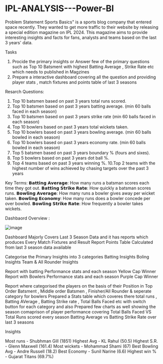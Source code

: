 # IPL-ANALYSIS---Power-BI
Problem Statement 
Sports Basics" is a sports blog company that entered space recently. 
They wanted to get more traffic to their website by releasing a special edition magazine on IPL 2024. 
This magazine aims to provide interesting insights and facts for fans, analysts and teams based on the last 3 years' data.


Tasks
1) Procide the primary insights or Answer few of the primary  questions  such as Top 10 Batsment with highest Batting Average , Strike Rate etc  which needs to published in Magzines
2) Prepare a interactive dashboard covering all the question  and providing player stats , match fixtures and points table of last 3 seasons 

Resarch Questions:
1. Top 10 batsmen based on past 3 years total runs scored.
2. Top 10 batsmen based on past 3 years batting average. (min 60 balls faced in each season)
3. Top 10 batsmen based on past 3 years strike rate (min 60 balls faced in each season)
4. Top 10 bowlers based on past 3 years total wickets taken.
5. Top 10 bowlers based on past 3 years bowling average. (min 60 balls bowled in each season)
6. Top 10 bowlers based on past 3 years economy rate. (min 60 balls bowled in each season)
7. Top 5 batsmen based on past 3 years boundary % (fours and sixes).
8. Top 5 bowlers based on past 3 years dot ball %.
9. Top 4 teams based on past 3 years winning %.
10.Top 2 teams with the highest number of wins achieved by chasing targets over the past 3 years

Key Terms:
𝗕𝗮𝘁𝘁𝗶𝗻𝗴 𝗔𝘃𝗲𝗿𝗮𝗴𝗲: How many runs a batsman scores each time they got out.
𝗕𝗮𝘁𝘁𝗶𝗻𝗴 𝗦𝘁𝗿𝗶𝗸𝗲 𝗥𝗮𝘁𝗲: How quickly a batsman scores runs.
𝗕𝗼𝘄𝗹𝗶𝗻𝗴 𝗔𝘃𝗲𝗿𝗮𝗴𝗲: How many runs a bowler gives away per wicket taken.
𝗕𝗼𝘄𝗹𝗶𝗻𝗴 𝗘𝗰𝗼𝗻𝗼𝗺𝘆: How many runs does a bowler concede per over bowled.
𝗕𝗼𝘄𝗹𝗶𝗻𝗴 𝗦𝘁𝗿𝗶𝗸𝗲 𝗥𝗮𝘁𝗲: How frequently a bowler takes wickets.

Dashbaord Overview :

![image](https://github.com/user-attachments/assets/6a37b22b-07b0-4e43-9670-63ba16e6e82c)

Dashboard Majorly Covers Last 3 Season Data and it has reports which produces Every  Match Fixtures and Result Report 
Points Table Calculated from last 3 season data available

Categorise the Primary Insights into 3 categories 
Batting Insights 
Boling Insights 
Team & All Rounder Insights 

Report with  batting Performance stats and each season Yellow Cap Winner 
Report with Bowlers  Performance stats and each season Purple  Cap Winner 

Report where categorised the players on the basis of their Position in Top Order Batsment , Middle order Batsmen , Finisher/All Rounder   & seperate category for bowlers 
Prepared a Stats table  which coveres there total runs , Batting AVerage , Batting Strike rate , Total Balls Faced etc with switch button for each category and also
Prepared few charts as well showing the season comaprison of player performance covering Total Balls Faced VS Total Runs scored  every season 
Batting Average vs Batting Strike Rate over last 3 seasons 

Insights

 Most runs - Shubhman Gill (1851)
Highest Avg - KL Rahul (50.5)
Highest S.R. - Glenn Maxwell (161.4)
Most wickets - Mohammad Shami (67)
Best Bowling Avg - Andre Russell (18.2)
Best Economy - Sunil Narine (6.6)
Highest win % - Gujarat Titans (69.7%)
